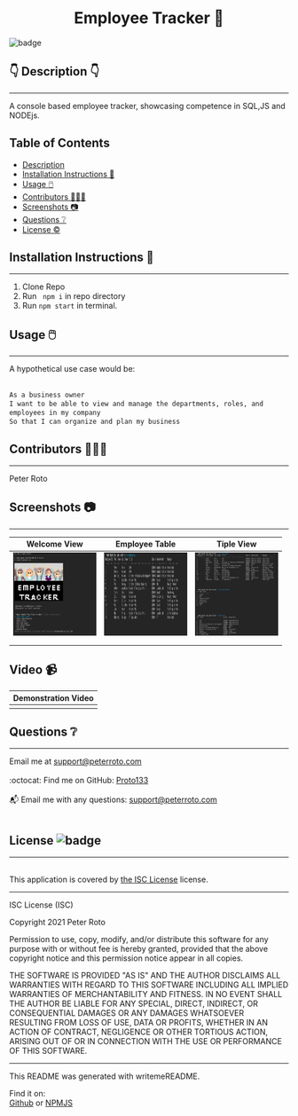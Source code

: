 
  <h1 align="center">Employee Tracker 🎉 </h1>
    
  ![badge](https://img.shields.io/badge/license-ISC-brightgreen)<br />
  
  ## 👇  Description  👇
---
  
  A console based employee tracker, showcasing competence in SQL,JS and NODEjs.
 
  ## Table of Contents 
  - [Description](#--description--)
  - [Installation Instructions 📣](#installation-instructions-)
  - [Usage 🖱️](#usage-️)
  - [Contributors 🧑‍🤝‍🧑](#contributors-)
  - [Screenshots 📷](#screenshots-)
  - [Questions ❔](#questions-)
  - [License ©️](#license-️)
    
  ## Installation Instructions 📣
---

  1. Clone Repo
  2. Run ``` npm i```  in repo directory  
  3. Run  ``` npm start ``` in terminal. 
  
  ## Usage 🖱️
---
A hypothetical use case would be:
```

As a business owner
I want to be able to view and manage the departments, roles, and employees in my company
So that I can organize and plan my business

```
  
  
  ## Contributors 🧑‍🤝‍🧑
---
  Peter Roto
  
  ## Screenshots 📷
---

  |                  Welcome View              | Employee Table                               | Tiple View                               | 
  |:------------------------------------------------------:|:------------------------------------------------------:|:------------------------------------------------------:|
  | <img alt="" href="./images/screenshots/ET_Opening.png" src="./images/screenshots/ET_Opening.png" width="150" height="150"> |<img alt="" href="./images/screenshots/ET_EmployeeView.png" src="./images/screenshots/ET_EmployeeView.png" width="150" height="150">|<img alt="" href="./images/screenshots/ET_TripleView.png" src="./images/screenshots/ET_TripleView.png" width="150" height="150">|
  |                                                        |                                                        |                                                        |
  |                                                        |                                                        |                                                        |   

## Video 📹️

| Demonstration Video | 
|:----:|
|                     |



  ## Questions ❔

---

  Email me at support@peterroto.com<br />
  <br />
  :octocat: Find me on GitHub: [Proto133](https://github.com/Proto133)<br />
  <br />
  📬 Email me with any questions: support@peterroto.com<br /><br />
  
  ## License ![badge](https://img.shields.io/badge/license-ISC-brightgreen)
---
  <br />
  This application is covered by <a href="https://opensource.org/licenses/ISC"> the ISC License</a> license. 
<br />

----------

ISC License (ISC)

Copyright 2021 Peter Roto

Permission to use, copy, modify, and/or distribute this software for any purpose with or without fee is hereby granted, provided that the above copyright notice and this permission notice appear in all copies.

THE SOFTWARE IS PROVIDED "AS IS" AND THE AUTHOR DISCLAIMS ALL WARRANTIES WITH REGARD TO THIS SOFTWARE INCLUDING ALL IMPLIED WARRANTIES OF MERCHANTABILITY AND FITNESS. IN NO EVENT SHALL THE AUTHOR BE LIABLE FOR ANY SPECIAL, DIRECT, INDIRECT, OR CONSEQUENTIAL DAMAGES OR ANY DAMAGES WHATSOEVER RESULTING FROM LOSS OF USE, DATA OR PROFITS, WHETHER IN AN ACTION OF CONTRACT, NEGLIGENCE OR OTHER TORTIOUS ACTION, ARISING OUT OF OR IN CONNECTION WITH THE USE OR PERFORMANCE OF THIS SOFTWARE.

  --------------------------- 
 

  This README was generated with writemeREADME. 
  
  Find it on:  
  [Github](https://github.com/proto133/writemeREADME) 
    or 
  [NPMJS](https://www.npmjs.com/package/writemereadme)
  
